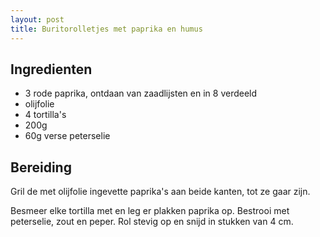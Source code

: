 ```yaml
---
layout: post
title: Buritorolletjes met paprika en humus
---
```


##  Ingredienten 
* 3 rode paprika, ontdaan van zaadlijsten en in 8 verdeeld
* olijfolie
* 4 tortilla's
* 200g 
* 60g verse peterselie

##  Bereiding 

Gril de met olijfolie ingevette paprika's aan beide kanten, tot ze gaar zijn.

Besmeer elke tortilla met  en leg er plakken paprika op. Bestrooi met peterselie, zout en peper. Rol stevig op en snijd in stukken van 4 cm.

